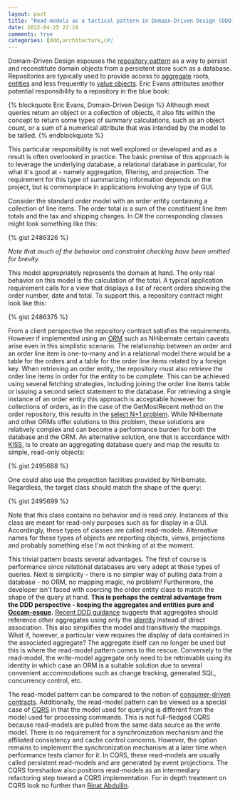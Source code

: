 ```yaml
---
layout: post
title: "Read-models as a tactical pattern in Domain-Driven Design (DDD)"
date: 2012-04-25 22:18
comments: true
categories: [ddd,architecture,c#]
---
```


Domain-Driven Design espouses the [repository pattern](http://domaindrivendesign.org/node/123) as a way to persist and reconstitute domain objects from a persistent store such as a database. Repositories are typically used to provide access to [aggregate](http://domaindrivendesign.org/node/88) roots, [entities](http://domaindrivendesign.org/node/109) and less frequently to [value objects](http://domaindrivendesign.org/node/135). Eric Evans attributes another potential responsibility to a repository in the blue book:

{% blockquote Eric Evans, Domain-Driven Design %}
Although most queries return an object or a collection of objects, it also fits within the concept to return some types of summary calculations, such as an object count, or a sum of a numerical attribute that was intended by the model to be tallied.
{% endblockquote %}

This particular responsibility is not well explored or developed and as a result is often overlooked in practice. The basic premise of this approach is to leverage the underlying database, a relational database in particular, for what it's good at - namely aggregation, filtering, and projection. The requirement for this type of summarizing information depends on the project, but is commonplace in applications involving any type of GUI.

Consider the standard order model with an order entity containing a collection of line items. The order total is a sum of the constituent line item totals and the tax and shipping charges. In C# the corresponding classes might look something like this:

{% gist 2486326 %}

_Note that much of the behavior and constraint checking have been omitted for brevity._

This model appropriately represents the domain at hand. The only real behavior on this model is the calculation of the total. A typical application requirement calls for a view that displays a list of recent orders showing the order number, date and total. To support this, a repository contract might look like this:

{% gist 2486375 %}

From a client perspective the repository contract satisfies the requirements. However if implemented using an [ORM](http://en.wikipedia.org/wiki/Object-relational_mapping) such as NHibernate certain caveats arise even in this simplistic scenario. The relationship between an order and an order line item is one-to-many and in a relational model there would be a table for the orders and a table for the order line items related by a foreign key. When retrieving an order entity, the repository must also retrieve the order line items in order for the entity to be complete. This can be achieved using several fetching strategies, including joining the order line items table or issuing a second select statement to the database. For retrieving a single instance of an order entity this approach is acceptable however for collections of orders, as in the case of the GetMostRecent method on the order repository, this results in the [select N+1 problem](http://ayende.com/blog/1328/combating-the-select-n-1-problem-in-nhibernate). While NHibernate and other ORMs offer solutions to this problem, these solutions are relatively complex and can become a performance burden for both the database and the ORM. An alternative solution, one that is accordance with [KISS](http://en.wikipedia.org/wiki/KISS_principle), is to create an aggregating database query and map the results to simple, read-only objects:

{% gist 2495688 %}

One could also use the projection facilities provided by NHibernate. Regardless, the target class should match the shape of the query:

{% gist 2495699 %}

Note that this class contains no behavior and is read only. Instances of this class are meant for read-only purposes such as for display in a GUI. Accordingly, these types of classes are called read-models. Alternative names for these types of objects are reporting objects, views, projections and probably something else I'm not thinking of at the moment.

This trivial pattern boasts several advantages. The first of course is performance since relational databases are very adept at these types of queries. Next is simplicity - there is no simpler way of pulling data from a database - no ORM, no mapping magic, no problem! Furthermore, the developer isn't faced with coercing the order entity class to match the shape of the query at hand. __This is perhaps the central advantage from the DDD perspective - keeping the aggregates and entities pure and [Occam-esque](http://en.wikipedia.org/wiki/Occam's_razor).__ [Recent DDD guidance](http://dddcommunity.org/library/vernon_2011) suggests that aggregates should reference other aggregates using only the [identity](http://martinfowler.com/eaaCatalog/identityField.html) instead of direct association. This also simplifies the model and transitively the mappings. What if, however, a particular view requires the display of data contained in the associated aggregate? The aggregate itself can no longer be used but this is where the read-model pattern comes to the rescue. Conversely to the read-model, the write-model aggregate only need to be retrievable using its identity in which case an ORM is a suitable solution due to several convenient accommodations such as change tracking, generated SQL, concurrency control, etc. 

The read-model pattern can be compared to the notion of [consumer-driven contracts](http://martinfowler.com/articles/consumerDrivenContracts.html). Additionally, the read-model pattern can be viewed as a special case of [CQRS](http://martinfowler.com/bliki/CQRS.html) in that the model used for querying is different from the model used for processing commands. This is not full-fledged CQRS because read-models are pulled from the same data source as the write model. There is no requirement for a synchronization mechanism and the affiliated consistency and cache control concerns. However, the option remains to implement the synchronization mechanism at a later time when performance tests clamor for it. In CQRS, these read-models are usually called persistent read-models and are generated by event projections. The CQRS foreshadow also positions read-models as an intermediary refactoring step toward a CQRS implementation. For in depth treatment on CQRS look no further than [Rinat Abdullin](http://abdullin.com/).


